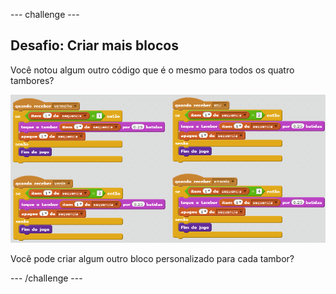 --- challenge ---

## Desafio: Criar mais blocos

Você notou algum outro código que é o mesmo para todos os quatro tambores?

![screenshot](images/colour-more-blocks.png)

Você pode criar algum outro bloco personalizado para cada tambor?

--- /challenge ---